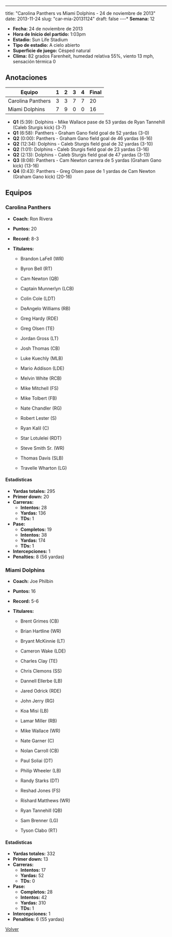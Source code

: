 ---
title: "Carolina Panthers vs Miami Dolphins - 24 de noviembre de 2013"
date: 2013-11-24
slug: "car-mia-20131124"
draft: false
---* **Semana:** 12
* **Fecha:** 24 de noviembre de 2013
* **Hora de Inicio del partido:** 1:03pm
* **Estadio:** Sun Life Stadium
* **Tipo de estadio:** A cielo abierto
* **Superficie de juego:** Césped natural
* **Clima:** 82 grados Farenheit, humedad relativa 55%, viento 13 mph, sensación térmica 0




## Anotaciones
| Equipo | 1 | 2 | 3 | 4 | Final |
|--------|---|---|---|---|-------|
| Carolina Panthers  | 3 | 3 | 7 | 7  | 20 |
| Miami Dolphins  | 7 | 9 | 0 | 0  | 16 |
* **Q1** (5:39): Dolphins - Mike Wallace pase de 53 yardas de Ryan Tannehill (Caleb Sturgis kick) (3-7)
* **Q1** (6:58): Panthers - Graham Gano field goal de 52 yardas (3-0)
* **Q2** (0:00): Panthers - Graham Gano field goal de 46 yardas (6-16)
* **Q2** (12:34): Dolphins - Caleb Sturgis field goal de 32 yardas (3-10)
* **Q2** (1:01): Dolphins - Caleb Sturgis field goal de 23 yardas (3-16)
* **Q2** (2:13): Dolphins - Caleb Sturgis field goal de 47 yardas (3-13)
* **Q3** (8:08): Panthers - Cam Newton carrera de 5 yardas (Graham Gano kick) (13-16)
* **Q4** (0:43): Panthers - Greg Olsen pase de 1 yardas de Cam Newton (Graham Gano kick) (20-16)


## Equipos


### Carolina Panthers
* **Coach:** Ron Rivera
* **Puntos:** 20
* **Record:** 8-3
* **Titulares:** 

  * Brandon LaFell (WR) 

  * Byron Bell (RT) 

  * Cam Newton (QB) 

  * Captain Munnerlyn (LCB) 

  * Colin Cole (LDT) 

  * DeAngelo Williams (RB) 

  * Greg Hardy (RDE) 

  * Greg Olsen (TE) 

  * Jordan Gross (LT) 

  * Josh Thomas (CB) 

  * Luke Kuechly (MLB) 

  * Mario Addison (LDE) 

  * Melvin White (RCB) 

  * Mike Mitchell (FS) 

  * Mike Tolbert (FB) 

  * Nate Chandler (RG) 

  * Robert Lester (S) 

  * Ryan Kalil (C) 

  * Star Lotulelei (RDT) 

  * Steve Smith Sr. (WR) 

  * Thomas Davis (SLB) 

  * Travelle Wharton (LG) 

#### Estadísticas
* **Yardas totales:** 295
* **Primer down:** 20
* **Carreras:**
  * **Intentos:** 28
  * **Yardas:** 136
  * **TDs:** 1
* **Pase:**
  * **Completos:** 19
  * **Intentos:** 38
  * **Yardas:** 174
  * **TDs:** 1
* **Intercepciones:** 1
* **Penalties:** 8 (56 yardas)

### Miami Dolphins
* **Coach:** Joe Philbin
* **Puntos:** 16
* **Record:** 5-6
* **Titulares:** 

  * Brent Grimes (CB) 

  * Brian Hartline (WR) 

  * Bryant McKinnie (LT) 

  * Cameron Wake (LDE) 

  * Charles Clay (TE) 

  * Chris Clemons (SS) 

  * Dannell Ellerbe (LB) 

  * Jared Odrick (RDE) 

  * John Jerry (RG) 

  * Koa Misi (LB) 

  * Lamar Miller (RB) 

  * Mike Wallace (WR) 

  * Nate Garner (C) 

  * Nolan Carroll (CB) 

  * Paul Soliai (DT) 

  * Philip Wheeler (LB) 

  * Randy Starks (DT) 

  * Reshad Jones (FS) 

  * Rishard Matthews (WR) 

  * Ryan Tannehill (QB) 

  * Sam Brenner (LG) 

  * Tyson Clabo (RT) 

#### Estadísticas
* **Yardas totales:** 332
* **Primer down:** 13
* **Carreras:**
  * **Intentos:** 17
  * **Yardas:** 52
  * **TDs:** 0
* **Pase:**
  * **Completos:** 28
  * **Intentos:** 42
  * **Yardas:** 310
  * **TDs:** 1
* **Intercepciones:** 1
* **Penalties:** 6 (55 yardas)


[Volver](/historia/2013)

